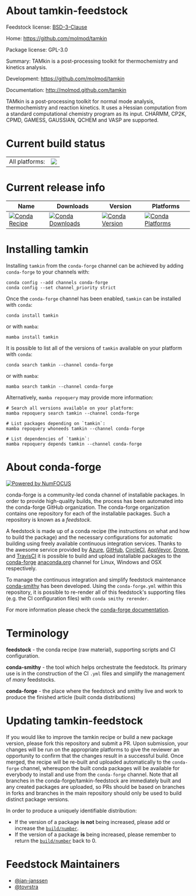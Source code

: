 About tamkin-feedstock
======================

Feedstock license: [BSD-3-Clause](https://github.com/conda-forge/tamkin-feedstock/blob/main/LICENSE.txt)

Home: https://github.com/molmod/tamkin

Package license: GPL-3.0

Summary: TAMkin is a post-processing toolkit for thermochemistry and kinetics analysis. 

Development: https://github.com/molmod/tamkin

Documentation: http://molmod.github.com/tamkin

TAMkin is a post-processing toolkit for normal mode analysis,
thermochemistry and reaction kinetics. It uses a Hessian computation
from a standard computational chemistry program as its input. CHARMM,
CP2K, CPMD, GAMESS, GAUSSIAN, QCHEM and VASP are supported.


Current build status
====================


<table><tr><td>All platforms:</td>
    <td>
      <a href="https://dev.azure.com/conda-forge/feedstock-builds/_build/latest?definitionId=7840&branchName=main">
        <img src="https://dev.azure.com/conda-forge/feedstock-builds/_apis/build/status/tamkin-feedstock?branchName=main">
      </a>
    </td>
  </tr>
</table>

Current release info
====================

| Name | Downloads | Version | Platforms |
| --- | --- | --- | --- |
| [![Conda Recipe](https://img.shields.io/badge/recipe-tamkin-green.svg)](https://anaconda.org/conda-forge/tamkin) | [![Conda Downloads](https://img.shields.io/conda/dn/conda-forge/tamkin.svg)](https://anaconda.org/conda-forge/tamkin) | [![Conda Version](https://img.shields.io/conda/vn/conda-forge/tamkin.svg)](https://anaconda.org/conda-forge/tamkin) | [![Conda Platforms](https://img.shields.io/conda/pn/conda-forge/tamkin.svg)](https://anaconda.org/conda-forge/tamkin) |

Installing tamkin
=================

Installing `tamkin` from the `conda-forge` channel can be achieved by adding `conda-forge` to your channels with:

```
conda config --add channels conda-forge
conda config --set channel_priority strict
```

Once the `conda-forge` channel has been enabled, `tamkin` can be installed with `conda`:

```
conda install tamkin
```

or with `mamba`:

```
mamba install tamkin
```

It is possible to list all of the versions of `tamkin` available on your platform with `conda`:

```
conda search tamkin --channel conda-forge
```

or with `mamba`:

```
mamba search tamkin --channel conda-forge
```

Alternatively, `mamba repoquery` may provide more information:

```
# Search all versions available on your platform:
mamba repoquery search tamkin --channel conda-forge

# List packages depending on `tamkin`:
mamba repoquery whoneeds tamkin --channel conda-forge

# List dependencies of `tamkin`:
mamba repoquery depends tamkin --channel conda-forge
```


About conda-forge
=================

[![Powered by
NumFOCUS](https://img.shields.io/badge/powered%20by-NumFOCUS-orange.svg?style=flat&colorA=E1523D&colorB=007D8A)](https://numfocus.org)

conda-forge is a community-led conda channel of installable packages.
In order to provide high-quality builds, the process has been automated into the
conda-forge GitHub organization. The conda-forge organization contains one repository
for each of the installable packages. Such a repository is known as a *feedstock*.

A feedstock is made up of a conda recipe (the instructions on what and how to build
the package) and the necessary configurations for automatic building using freely
available continuous integration services. Thanks to the awesome service provided by
[Azure](https://azure.microsoft.com/en-us/services/devops/), [GitHub](https://github.com/),
[CircleCI](https://circleci.com/), [AppVeyor](https://www.appveyor.com/),
[Drone](https://cloud.drone.io/welcome), and [TravisCI](https://travis-ci.com/)
it is possible to build and upload installable packages to the
[conda-forge](https://anaconda.org/conda-forge) [anaconda.org](https://anaconda.org/)
channel for Linux, Windows and OSX respectively.

To manage the continuous integration and simplify feedstock maintenance
[conda-smithy](https://github.com/conda-forge/conda-smithy) has been developed.
Using the ``conda-forge.yml`` within this repository, it is possible to re-render all of
this feedstock's supporting files (e.g. the CI configuration files) with ``conda smithy rerender``.

For more information please check the [conda-forge documentation](https://conda-forge.org/docs/).

Terminology
===========

**feedstock** - the conda recipe (raw material), supporting scripts and CI configuration.

**conda-smithy** - the tool which helps orchestrate the feedstock.
                   Its primary use is in the construction of the CI ``.yml`` files
                   and simplify the management of *many* feedstocks.

**conda-forge** - the place where the feedstock and smithy live and work to
                  produce the finished article (built conda distributions)


Updating tamkin-feedstock
=========================

If you would like to improve the tamkin recipe or build a new
package version, please fork this repository and submit a PR. Upon submission,
your changes will be run on the appropriate platforms to give the reviewer an
opportunity to confirm that the changes result in a successful build. Once
merged, the recipe will be re-built and uploaded automatically to the
`conda-forge` channel, whereupon the built conda packages will be available for
everybody to install and use from the `conda-forge` channel.
Note that all branches in the conda-forge/tamkin-feedstock are
immediately built and any created packages are uploaded, so PRs should be based
on branches in forks and branches in the main repository should only be used to
build distinct package versions.

In order to produce a uniquely identifiable distribution:
 * If the version of a package **is not** being increased, please add or increase
   the [``build/number``](https://docs.conda.io/projects/conda-build/en/latest/resources/define-metadata.html#build-number-and-string).
 * If the version of a package **is** being increased, please remember to return
   the [``build/number``](https://docs.conda.io/projects/conda-build/en/latest/resources/define-metadata.html#build-number-and-string)
   back to 0.

Feedstock Maintainers
=====================

* [@jan-janssen](https://github.com/jan-janssen/)
* [@tovrstra](https://github.com/tovrstra/)

